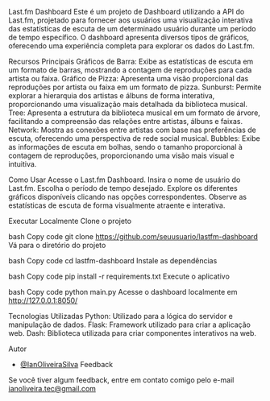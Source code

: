 
Last.fm Dashboard
Este é um projeto de Dashboard utilizando a API do Last.fm, projetado para fornecer aos usuários uma visualização interativa das estatísticas de escuta de um determinado usuário durante um período de tempo específico. O dashboard apresenta diversos tipos de gráficos, oferecendo uma experiência completa para explorar os dados do Last.fm.

Recursos Principais
Gráficos de Barra: Exibe as estatísticas de escuta em um formato de barras, mostrando a contagem de reproduções para cada artista ou faixa.
Gráfico de Pizza: Apresenta uma visão proporcional das reproduções por artista ou faixa em um formato de pizza.
Sunburst: Permite explorar a hierarquia dos artistas e álbuns de forma interativa, proporcionando uma visualização mais detalhada da biblioteca musical.
Tree: Apresenta a estrutura da biblioteca musical em um formato de árvore, facilitando a compreensão das relações entre artistas, álbuns e faixas.
Network: Mostra as conexões entre artistas com base nas preferências de escuta, oferecendo uma perspectiva de rede social musical.
Bubbles: Exibe as informações de escuta em bolhas, sendo o tamanho proporcional à contagem de reproduções, proporcionando uma visão mais visual e intuitiva.

Como Usar
Acesse o Last.fm Dashboard.
Insira o nome de usuário do Last.fm.
Escolha o período de tempo desejado.
Explore os diferentes gráficos disponíveis clicando nas opções correspondentes.
Observe as estatísticas de escuta de forma visualmente atraente e interativa.

Executar Localmente
Clone o projeto

bash
Copy code
  git clone https://github.com/seuusuario/lastfm-dashboard
Vá para o diretório do projeto

bash
Copy code
  cd lastfm-dashboard
Instale as dependências

bash
Copy code
  pip install -r requirements.txt
Execute o aplicativo

bash
Copy code
  python main.py
Acesse o dashboard localmente em http://127.0.0.1:8050/

Tecnologias Utilizadas
Python: Utilizado para a lógica do servidor e manipulação de dados.
Flask: Framework utilizado para criar a aplicação web.
Dash: Biblioteca utilizada para criar componentes interativos na web.

Autor

- [@IanOliveiraSilva](https://github.com/IanOliveiraSilva)
Feedback

Se você tiver algum feedback, entre em contato comigo pelo e-mail ianoliveira.tec@gmail.com
